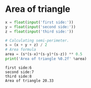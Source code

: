 # Area of triangle


```python
x = float(input('first side:'))
y = float(input('second side:'))
z = float(input('third side:'))

# Calculating semi-perimeter.
s = (x + y + z) / 2
# Area formula
area = (s*(s-x)*(s-y)*(s-z)) ** 0.5
print('Area of triangle %0.2f' %area)
```

    first side:6
    second side:7
    third side:8
    Area of triangle 20.33
    
